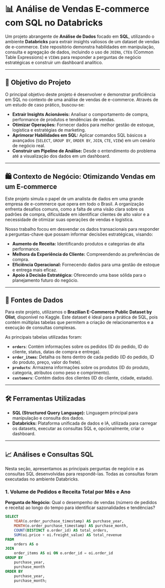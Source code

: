 # 📊 Análise de Vendas E-commerce com SQL no Databricks

Um projeto abrangente de **Análise de Dados** focado em **SQL**, utilizando o ambiente **Databricks** para extrair insights valiosos de um dataset de vendas de e-commerce. Este repositório demonstra habilidades em manipulação, consulta e agregação de dados, incluindo o uso de `JOIN`s, `CTE`s (Common Table Expressions) e `VIEW`s para responder a perguntas de negócio estratégicas e construir um dashboard analítico.

---

## 🎯 Objetivo do Projeto

O principal objetivo deste projeto é desenvolver e demonstrar proficiência em SQL no contexto de uma análise de vendas de e-commerce. Através de um estudo de caso prático, buscou-se:

* **Extrair Insights Acionáveis:** Analisar o comportamento de compra, performance de produtos e tendências de vendas.
* **Otimizar Operações:** Fornecer dados para melhor gestão de estoque, logística e estratégias de marketing.
* **Aprimorar Habilidades em SQL:** Aplicar comandos SQL básicos a avançados (`SELECT`, `GROUP BY`, `ORDER BY`, `JOIN`, `CTE`, `VIEW`) em um cenário de negócio real.
* **Construir um Pipeline de Análise:** Desde o entendimento do problema até a visualização dos dados em um dashboard.

---

## 🛍️ Contexto de Negócio: Otimizando Vendas em um E-commerce

Este projeto simula o papel de um analista de dados em uma grande empresa de e-commerce que opera em todo o Brasil. A organização enfrenta desafios comuns, como a falta de uma visão clara sobre os padrões de compra, dificuldade em identificar clientes de alto valor e a necessidade de otimizar suas operações de vendas e logística.

Nosso trabalho focou em desvendar os dados transacionais para responder a perguntas-chave que possam informar decisões estratégicas, visando:

* **Aumento de Receita:** Identificando produtos e categorias de alta performance.
* **Melhora da Experiência do Cliente:** Compreendendo as preferências de compra.
* **Eficiência Operacional:** Fornecendo dados para uma gestão de estoque e entrega mais eficaz.
* **Apoio à Decisão Estratégica:** Oferecendo uma base sólida para o planejamento futuro do negócio.

---

## 💾 Fontes de Dados

Para este projeto, utilizamos o **Brazilian E-Commerce Public Dataset by Olist**, disponível no Kaggle. Este dataset é ideal para a prática de SQL, pois contém múltiplas tabelas que permitem a criação de relacionamentos e a execução de consultas complexas.

As principais tabelas utilizadas foram:

* **`orders`**: Contém informações sobre os pedidos (ID do pedido, ID do cliente, status, datas de compra e entrega).
* **`order_items`**: Detalha os itens dentro de cada pedido (ID do pedido, ID do produto, preço, valor do frete).
* **`products`**: Armazena informações sobre os produtos (ID do produto, categoria, atributos como peso e comprimento).
* **`customers`**: Contém dados dos clientes (ID do cliente, cidade, estado).

---

## 🛠️ Ferramentas Utilizadas

* **SQL (Structured Query Language):** Linguagem principal para manipulação e consulta dos dados.
* **Databricks:** Plataforma unificada de dados e IA, utilizada para carregar os datasets, executar as consultas SQL e, opcionalmente, criar o dashboard.

---

## 📈 Análises e Consultas SQL

Nesta seção, apresentamos as principais perguntas de negócio e as consultas SQL desenvolvidas para respondê-las. Todas as consultas foram executadas no ambiente Databricks.

### 1. Volume de Pedidos e Receita Total por Mês e Ano

**Pergunta de Negócio:** Qual o desempenho de vendas (número de pedidos e receita) ao longo do tempo para identificar sazonalidades e tendências?

```sql
SELECT
    YEAR(o.order_purchase_timestamp) AS purchase_year,
    MONTH(o.order_purchase_timestamp) AS purchase_month,
    COUNT(DISTINCT o.order_id) AS total_orders,
    SUM(oi.price + oi.freight_value) AS total_revenue
FROM
    orders AS o
JOIN
    order_items AS oi ON o.order_id = oi.order_id
GROUP BY
    purchase_year,
    purchase_month
ORDER BY
    purchase_year,
    purchase_month;
```
